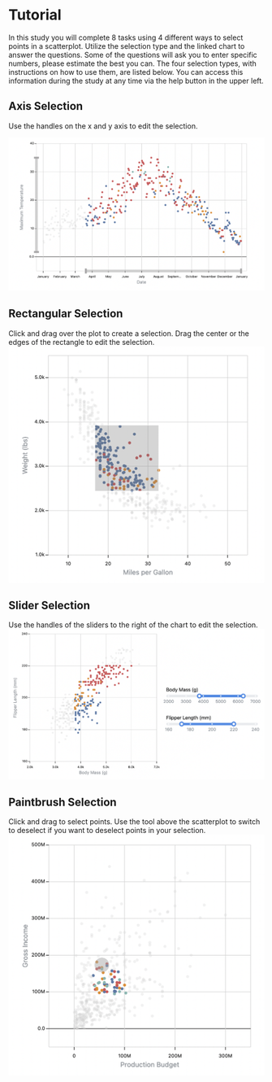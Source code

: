# Tutorial
In this study you will complete 8 tasks using 4 different ways to select points in a scatterplot. Utilize the selection type and the linked chart to answer the questions. Some of the questions will ask you to enter specific numbers, please estimate the best you can. The four selection types, with instructions on how to use them, are listed below. You can access this information during the study at any time via the help button in the upper left.

## Axis Selection

Use the handles on the x and y axis to edit the selection.

![Axis Selection](./tutorialImages/axis.png)

## Rectangular Selection

Click and drag over the plot to create a selection. Drag the center or the edges of the rectangle to edit the selection.
![Rectangular Selection](./tutorialImages/rectangle.png)


## Slider Selection

Use the handles of the sliders to the right of the chart to edit the selection.
![Slider Selection](./tutorialImages/slider.png)


## Paintbrush Selection

Click and drag to select points. Use the tool above the scatterplot to switch to deselect if you want to deselect points in your selection.
![Paintbrush Selection](./tutorialImages/paintbrush.png)


